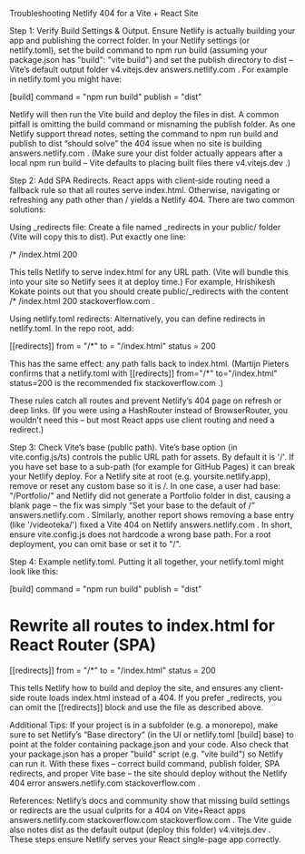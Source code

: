 Troubleshooting Netlify 404 for a Vite + React Site

Step 1: Verify Build Settings & Output. Ensure Netlify is actually building your app and publishing the correct folder. In your Netlify settings (or netlify.toml), set the build command to npm run build (assuming your package.json has "build": "vite build") and set the publish directory to dist – Vite’s default output folder
v4.vitejs.dev
answers.netlify.com
. For example in netlify.toml you might have:

[build]
  command = "npm run build"
  publish = "dist"


Netlify will then run the Vite build and deploy the files in dist. A common pitfall is omitting the build command or misnaming the publish folder. As one Netlify support thread notes, setting the command to npm run build and publish to dist “should solve” the 404 issue when no site is building
answers.netlify.com
. (Make sure your dist folder actually appears after a local npm run build – Vite defaults to placing built files there
v4.vitejs.dev
.)

Step 2: Add SPA Redirects. React apps with client‐side routing need a fallback rule so that all routes serve index.html. Otherwise, navigating or refreshing any path other than / yields a Netlify 404. There are two common solutions:

Using _redirects file: Create a file named _redirects in your public/ folder (Vite will copy this to dist). Put exactly one line:

/*    /index.html   200


This tells Netlify to serve index.html for any URL path. (Vite will bundle this into your site so Netlify sees it at deploy time.) For example, Hrishikesh Kokate points out that you should create public/_redirects with the content /* /index.html 200
stackoverflow.com
.

Using netlify.toml redirects: Alternatively, you can define redirects in netlify.toml. In the repo root, add:

[[redirects]]
  from = "/*"
  to = "/index.html"
  status = 200


This has the same effect: any path falls back to index.html. (Martijn Pieters confirms that a netlify.toml with [[redirects]] from="/*" to="/index.html" status=200 is the recommended fix
stackoverflow.com
.)

These rules catch all routes and prevent Netlify’s 404 page on refresh or deep links. (If you were using a HashRouter instead of BrowserRouter, you wouldn’t need this – but most React apps use client routing and need a redirect.)

Step 3: Check Vite’s base (public path). Vite’s base option (in vite.config.js/ts) controls the public URL path for assets. By default it is '/'. If you have set base to a sub-path (for example for GitHub Pages) it can break your Netlify deploy. For a Netlify site at root (e.g. yoursite.netlify.app), remove or reset any custom base so it is /. In one case, a user had base: "/Portfolio/" and Netlify did not generate a Portfolio folder in dist, causing a blank page – the fix was simply “Set your base to the default of /”
answers.netlify.com
. Similarly, another report shows removing a base entry (like '/videoteka/') fixed a Vite 404 on Netlify
answers.netlify.com
. In short, ensure vite.config.js does not hardcode a wrong base path. For a root deployment, you can omit base or set it to "/".

Step 4: Example netlify.toml. Putting it all together, your netlify.toml might look like this:

[build]
  command = "npm run build"
  publish = "dist"

# Rewrite all routes to index.html for React Router (SPA)
[[redirects]]
  from = "/*"
  to = "/index.html"
  status = 200


This tells Netlify how to build and deploy the site, and ensures any client-side route loads index.html instead of a 404. If you prefer _redirects, you can omit the [[redirects]] block and use the file as described above.

Additional Tips: If your project is in a subfolder (e.g. a monorepo), make sure to set Netlify’s “Base directory” (in the UI or netlify.toml [build] base) to point at the folder containing package.json and your code. Also check that your package.json has a proper "build" script (e.g. "vite build") so Netlify can run it. With these fixes – correct build command, publish folder, SPA redirects, and proper Vite base – the site should deploy without the Netlify 404 error
answers.netlify.com
stackoverflow.com
.

References: Netlify’s docs and community show that missing build settings or redirects are the usual culprits for a 404 on Vite+React apps
answers.netlify.com
stackoverflow.com
stackoverflow.com
. The Vite guide also notes dist as the default output (deploy this folder)
v4.vitejs.dev
. These steps ensure Netlify serves your React single-page app correctly.
